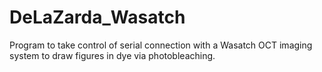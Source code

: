 # DeLaZarda_Wasatch
Program to take control of serial connection with a Wasatch OCT imaging system to draw figures in dye via photobleaching.
